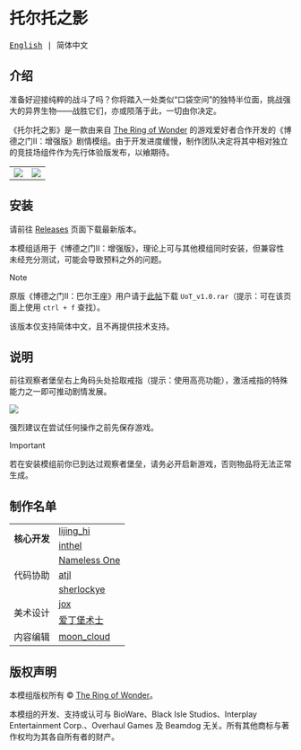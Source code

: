 # 托尔托之影

<samp>[English](README.md) | 简体中文</samp>

## 介绍

准备好迎接纯粹的战斗了吗？你将踏入一处类似“口袋空间”的独特半位面，挑战强大的异界生物——战胜它们，亦或陨落于此，一切由你决定。

《托尔托之影》是一款由来自 [The Ring of Wonder](https://trow.cc) 的游戏爱好者合作开发的《博德之门Ⅱ：增强版》剧情模组。由于开发进度缓慢，制作团队决定将其中相对独立的竞技场组件作为先行体验版发布，以飨期待。

<table>
    <tr>
        <td><img align="center" src="https://trow.cc/board/uploads/post-4-1209733719.jpg" /></td>
        <td><img align="center" src="https://trow.cc/board/uploads/post-4-1209733761.jpg" /></td>
    </tr>
</table>

## 安装

请前往 [Releases](https://github.com/trow/Umbra-of-Torto/releases/latest) 页面下载最新版本。

本模组适用于《博德之门Ⅱ：增强版》，理论上可与其他模组同时安装，但兼容性未经充分测试，可能会导致预料之外的问题。

> [!NOTE]
>
> 原版《博德之门Ⅱ：巴尔王座》用户请于[此帖](https://trow.cc/board/showtopic=13329)下载 `UoT_v1.0.rar`（提示：可在该页面上使用 `ctrl + f` 查找）。
> 
> 该版本仅支持简体中文，且不再提供技术支持。

## 说明

前往观察者堡垒右上角码头处拾取戒指（提示：使用高亮功能），激活戒指的特殊能力之一即可推动剧情发展。

<img src="https://trow.cc/board/uploads/post-4-1759461412.png" />

强烈建议在尝试任何操作之前先保存游戏。

> [!IMPORTANT]
>
> 若在安装模组前你已到达过观察者堡垒，请务必开启新游戏，否则物品将无法正常生成。

## 制作名单

<table>
    <tr>
        <td rowspan="3"><b>核心开发</b></td>
        <td><a href="https://trow.cc/board/showuser=83">lijing_hi</a></td>
    </tr>
    <tr></tr>
    <tr>
        <td><a href="https://trow.cc/board/showuser=4">inthel</a></td>
    </tr>
    <tr></tr>
    <tr>
        <td rowspan="5">代码协助</td>
        <td><a href="https://trow.cc/board/showuser=5800">Nameless One</a></td>
    </tr>
    <tr></tr>
    <tr>
        <td><a href="https://trow.cc/board/showuser=1655">atjl</a></td>
    </tr>
    <tr></tr>
    <tr>
        <td><a href="https://trow.cc/board/showuser=283">sherlockye</a></td>
    </tr>
    <tr></tr>
    <tr>
        <td rowspan="3">美术设计</td>
        <td><a href="https://trow.cc/board/showuser=188">jox</a></td>
    </tr>
    <tr></tr>
    <tr>
        <td><a href="https://trow.cc/board/showuser=5699">爱丁堡术士</a></td>
    </tr>
    <tr></tr>
    <tr>
        <td>内容编辑</td>
        <td><a href="https://trow.cc/board/showuser=493">moon_cloud</a></td>
    </tr>
</table>

## 版权声明

本模组版权所有 © [The Ring of Wonder](https://trow.cc)。

本模组的开发、支持或认可与 BioWare、Black Isle Studios、Interplay Entertainment Corp.、Overhaul Games 及 Beamdog 无关。所有其他商标与著作权均为其各自所有者的财产。
